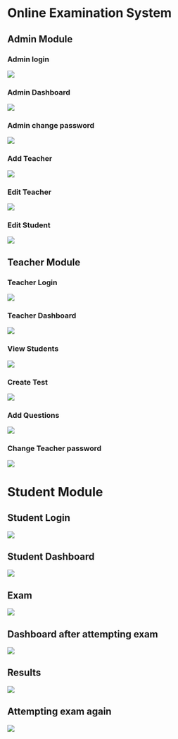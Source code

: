 <h1> Online Examination System</h1>
<h2> Admin Module</h2>
<h3> Admin login </h3>
<img src="Admin screenshots/Screenshot (4).png"</img>
<h3> Admin Dashboard </h3>
<img src="Admin screenshots/Screenshot (5).png" </img>
<h3> Admin change password </h3>
<img src="Admin screenshots/Screenshot (9).png"</img>
<h3>  Add Teacher </h3>
<img src="Admin screenshots/Screenshot (6).png"</img>
<h3> Edit Teacher </h3>
<img src="Admin screenshots/Screenshot (10).png"</img>
<h3> Edit Student </h3>
<img src="Admin screenshots/Screenshot (11).png"</img>
<h2> Teacher Module </h2>
<h3> Teacher Login </h3>
<img src="Teacher screenshots/Screenshot (12).png"</img>
<h3> Teacher Dashboard </h3>
<img src="Teacher screenshots/Screenshot (13).png"</img>

<h3> View Students </h3>
<img src="Teacher screenshots/Screenshot (14).png"</img>

<h3> Create Test </h3>
<img src="Teacher screenshots/Screenshot (15).png"</img>
<h3> Add Questions</h3>
<img src="Teacher screenshots/Screenshot (16).png"</img>
<h3> Change Teacher password</h3>
<img src="Teacher screenshots/Screenshot (17).png"</img>
<h1> Student Module </h1>
<h2> Student Login </h2>
<img src="Teacher screenshots/Screenshot (18).png"</img>
<h2>Student Dashboard </h2>
<img src="Teacher screenshots/Screenshot (19).png"</img>
<h2> Exam </h2>
<img src="Teacher screenshots/Screenshot (20).png"</img>
<h2> Dashboard after attempting exam </h2>
<img src="Teacher screenshots/Screenshot (21).png"</img>
<h2> Results </h2>
<img src="Teacher screenshots/Screenshot (22).png"</img>
<h2> Attempting exam again </h2>
<img src="Teacher screenshots/Screenshot (23).png"</img>


